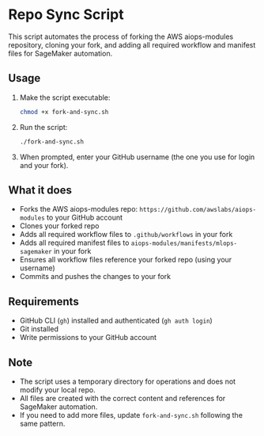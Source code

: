 # Repo Sync Script

This script automates the process of forking the AWS aiops-modules repository, cloning your fork, and adding all required workflow and manifest files for SageMaker automation.

## Usage

1. Make the script executable:
   ```bash
   chmod +x fork-and-sync.sh
   ```

2. Run the script:
   ```bash
   ./fork-and-sync.sh
   ```

3. When prompted, enter your GitHub username (the one you use for login and your fork).

## What it does

- Forks the AWS aiops-modules repo: `https://github.com/awslabs/aiops-modules` to your GitHub account
- Clones your forked repo
- Adds all required workflow files to `.github/workflows` in your fork
- Adds all required manifest files to `aiops-modules/manifests/mlops-sagemaker` in your fork
- Ensures all workflow files reference your forked repo (using your username)
- Commits and pushes the changes to your fork

## Requirements

- GitHub CLI (`gh`) installed and authenticated (`gh auth login`)
- Git installed
- Write permissions to your GitHub account

## Note

- The script uses a temporary directory for operations and does not modify your local repo.
- All files are created with the correct content and references for SageMaker automation.
- If you need to add more files, update `fork-and-sync.sh` following the same pattern.
